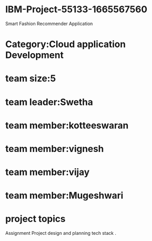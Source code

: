 #  IBM-Project-55133-1665567560
Smart Fashion Recommender Application

#  Category:Cloud application Development
#  team size:5
# team leader:Swetha
# team member:kotteeswaran
# team member:vignesh
# team member:vijay
# team member:Mugeshwari
#  project topics
Assignment
Project design and planning
tech stack
.
